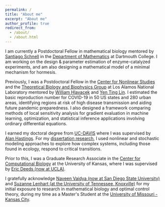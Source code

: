 ```yaml
---
permalink: /
title: "About me"
excerpt: "About me"
author_profile: true
redirect_from: 
  - /about/
  - /about.html
---
```


I am currently a Postdoctoral Fellow in mathematical biology mentored by [Santiago Schnell](https://faculty-directory.dartmouth.edu/santiago-schnell) in the [Department of Mathematics](https://math.dartmouth.edu) at Dartmouth College. I am working on the design & parameter estimation of enzyme-catalyzed experiments, and am also designing a mathematical model of a minimal mechanism for hormesis.  

Previously, I was a Postdoctoral Fellow in the [Center for Nonlinear Studies](https://cnls.lanl.gov/external//people/Abhishek_Mallela.php) and the [Theoretical Biology and Biophysics Group](https://www.lanl.gov/engage/organizations/aldsct/theoretical/tbb) at Los Alamos National Laboratory mentored by [William Hlavacek](https://scholar.google.com/citations?user=DdpCclEAAAAJ&hl=en) and [Yen Ting Lin](https://scholar.google.com/citations?user=wUhVn34AAAAJ&hl=en). I estimated the basic reproduction number for COVID-19 in 50 US states and 280 urban areas, identifying regions at risk of high disease transmission and aiding future pandemic preparedness. I also designed a framework comparing methods of local sensitivity analysis for gradient evaluation in machine learning, optimization, and statistical inference applications involving ordinary differential equations.

I earned my doctoral degree from [UC-DAVIS](https://ucdavis.edu/) where I was supervised by [Alan Hastings](https://alanhastings.ucdavis.edu). For my [dissertation research](https://escholarship.org/content/qt1zw5c1ng/qt1zw5c1ng.pdf), I used nonlinear and stochastic modeling approaches to explore how complex systems, including those found in ecology, respond to critical transitions.

Prior to this, I was a Graduate Research Associate in the [Center for Computational Biology](https://compbio.ku.edu/) at the University of Kansas, where I was supervised by [Eric Deeds (now at UCLA)](https://deedslab.ibp.ucla.edu).

I gratefully acknowledge [Naveen Vaidya (now at San Diego State University)](https://nvaidya.sdsu.edu/DiMoLab.html) and [Suzanne Lenhart (at the University of Tennessee, Knoxville)](https://web.math.utk.edu/~slenhart/) for my initial exposure to research in mathematical biology and optimal control theory, during my time as a Master's Student at the [University of Missouri - Kansas City](https://www.umkc.edu).